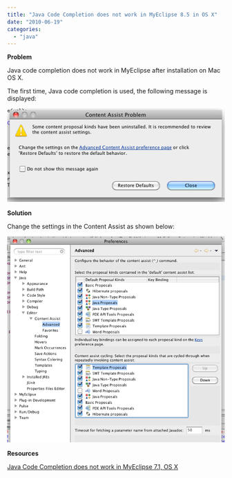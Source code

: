 ```yaml
---
title: "Java Code Completion does not work in MyEclipse 8.5 in OS X"
date: "2010-06-19"
categories: 
  - "java"
---
```


**Problem**

Java code completion does not work in MyEclipse after installation on Mac OS X.

The first time, Java code completion is used, the following message is displayed:

![bildschirmfoto2010-06-20um15-43-49.png](images/bildschirmfoto2010-06-20um15-43-49.png)

**Solution**

Change the settings in the Content Assist as shown below:

![bildschirmfoto2010-06-20um15-44-36.png](images/bildschirmfoto2010-06-20um15-44-36.png)

**Resources**

[Java Code Completion does not work in MyEclipse 7.1, OS X](http://www.myeclipseide.com/index.php?name=PNphpBB2&file=viewtopic&t=23170&start=0&postdays=0&postorder=asc&highlight=&sid=cd380ff1d187836e9860f3612cb08c49)
